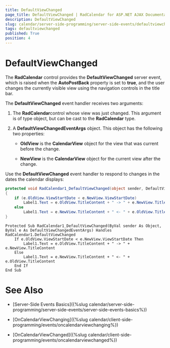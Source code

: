 ```yaml
---
title: DefaultViewChanged
page_title: DefaultViewChanged | RadCalendar for ASP.NET AJAX Documentation
description: DefaultViewChanged
slug: calendar/server-side-programming/server-side-events/defaultviewchanged
tags: defaultviewchanged
published: True
position: 4
---
```


# DefaultViewChanged



The **RadCalendar** control provides the **DefaultViewChanged** server event, which is raised when the **AutoPostBack** property is set to **true**, and the user changes the currently visible view using the navigation controls in the title bar.

The **DefaultViewChanged** event handler receives two arguments:

1. The **RadCalendar**control whose view was just changed. This argument is of type object, but can be cast to the **RadCalendar** type.

2. A **DefaultViewChangedEventArgs** object. This object has the following two properties:

	* **OldView** is the **CalendarView** object for the view that was current before the change.

	* **NewView** is the **CalendarView** object for the current view after the change.

Use the **DefaultViewChanged** event handler to respond to changes in the dates the calendar displays:



````C#
protected void RadCalendar1_DefaultViewChanged(object sender, DefaultViewChangedEventArgs e)
{
    if (e.OldView.ViewStartDate < e.NewView.ViewStartDate)
        Label1.Text = e.OldView.TitleContent + " -> " + e.NewView.TitleContent;
    else
        Label1.Text = e.NewView.TitleContent + " <- " + e.OldView.TitleContent;
}
````
````VB.NET
Protected Sub RadCalendar1_DefaultViewChanged(ByVal sender As Object, ByVal e As DefaultViewChangedEventArgs) Handles RadCalendar1.DefaultViewChanged
    If e.OldView.ViewStartDate < e.NewView.ViewStartDate Then
        Label1.Text = e.OldView.TitleContent + " -> " + e.NewView.TitleContent
    Else
        Label1.Text = e.NewView.TitleContent + " <- " + e.OldView.TitleContent
    End If
End Sub
````


# See Also

 * [Server-Side Events Basics]({%slug calendar/server-side-programming/server-side-events/server-side-events-basics%})

 * [OnCalendarViewChanging]({%slug calendar/client-side-programming/events/oncalendarviewchanging%})

 * [OnCalendarViewChanged]({%slug calendar/client-side-programming/events/oncalendarviewchanged%})


